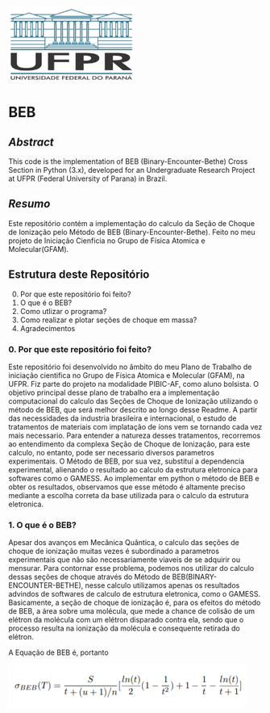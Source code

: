 <img src="Imagens_Repositorio/UFPR.jpg" height=150 width=250>

# BEB
## *Abstract*
  This code is the implementation of BEB (Binary-Encounter-Bethe) Cross Section in Python (3.x), developed for an Undergraduate Research Project at UFPR (Federal University of Parana) in Brazil. 

## *Resumo*
  Este repositório contém a implementação do calculo da Seção de Choque de Ionização pelo Método de BEB (Binary-Encounter-Bethe). Feito no meu projeto de Iniciação Cienficia no Grupo de Física Atomica e Molecular(GFAM).
  
## Estrutura deste Repositório

0. Por que este repositório foi feito?
1. O que é o BEB?
2. Como utlizar o programa?
3. Como realizar e plotar seções de choque em massa?
4. Agradecimentos

### 0. Por que este repositório foi feito?

  Este repositório foi desenvolvido no âmbito do meu Plano de Trabalho de iniciação cientifica no Grupo de Física Atomica e Molecular (GFAM), na UFPR. Fiz parte do projeto na modalidade PIBIC-AF, como aluno bolsista. O objetivo principal desse plano de trabalho era a implementação computacional do calculo das Seções de Choque de Ionização utilizando o método de BEB, que será melhor descrito ao longo desse Readme.
  A partir das necessidades da industria brasileira e internacional, o estudo de tratamentos de materiais
com implatação de íons vem se tornando cada vez mais necessario. Para entender a natureza desses tratamentos, recorremos ao entendimento da complexa Seção de Choque de Ionização, para este
calculo, no entanto, pode ser necessario diversos parametros experimentais. O Método de BEB, por
sua vez, substituí a dependencia experimental, alienando o resultado ao calculo da estrutura eletronica
para softwares como o GAMESS. Ao implementar em python o método de BEB e obter os resultados,
observamos que esse método é altamente preciso mediante a escolha correta da base utilizada para
o calculo da estrutura eletronica.
### 1. O que é o BEB?
Apesar dos avanços em Mecânica Quântica, o calculo das seções de choque de ionização muitas
vezes é subordinado a parametros experimentais que não são necessariamente viaveis de se adquirir
ou mensurar. Para contornar esse problema, podemos nos utilizar do calculo dessas seções de choque
através do Método de BEB(BINARY-ENCOUNTER-BETHE), nesse calculo utilizamos apenas os resultados advindos de softwares de calculo de estrutura eletronica, como o GAMESS. Basicamente, a seção de choque de ionização é, para os efeitos do método de BEB, a área sobre uma molécula, que mede a chance de colisão de um elétron da molécula com um elétron disparado contra ela, sendo que o processo resulta na ionização da molécula e consequente retirada do elétron.

A Equação de BEB é, portanto

<img src="Imagens_Repositorio/beb.png">



  
